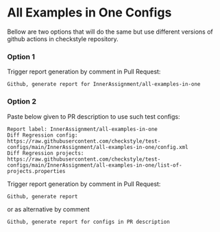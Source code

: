 # All Examples in One Configs

Bellow are two options that will do the same but use different versions
of github actions in checkstyle repository.


### Option 1
Trigger report generation by comment in Pull Request:
```
Github, generate report for InnerAssignment/all-examples-in-one
```

### Option 2

Paste below given to PR description to use such test configs:
```
Report label: InnerAssignment/all-examples-in-one
Diff Regression config: https://raw.githubusercontent.com/checkstyle/test-configs/main/InnerAssignment/all-examples-in-one/config.xml
Diff Regression projects: https://raw.githubusercontent.com/checkstyle/test-configs/main/InnerAssignment/all-examples-in-one/list-of-projects.properties
```

Trigger report generation by comment in Pull Request:
```
Github, generate report
```
or as alternative by comment
```
Github, generate report for configs in PR description
```
